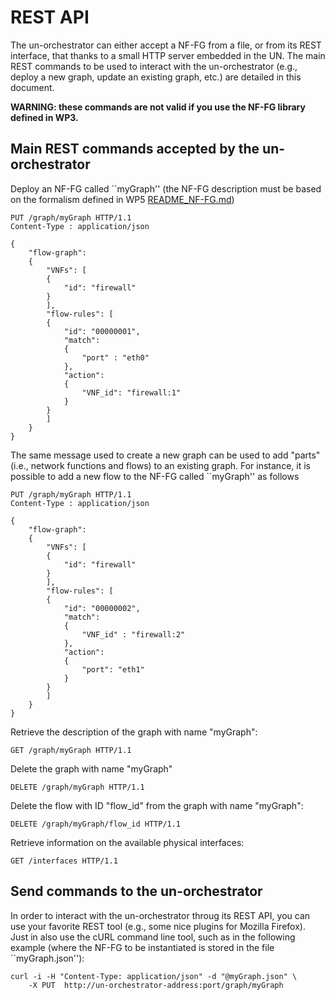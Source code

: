 # REST API

The un-orchestrator can either accept a NF-FG from a file, or from its REST interface,
that thanks to a small HTTP server embedded in the UN. The main REST commands to be used
to interact with the un-orchestrator (e.g., deploy a new graph, update an existing graph,
etc.) are detailed in this document.

**WARNING: these commands are not valid if you use the NF-FG library defined in
WP3.**

## Main REST commands accepted by the un-orchestrator

Deploy an NF-FG called ``myGraph'' (the NF-FG description must be based on the
formalism defined in WP5 [README_NF-FG.md](README_NF-FG.md))

    PUT /graph/myGraph HTTP/1.1
    Content-Type : application/json

    {
        "flow-graph":
        {
            "VNFs": [
		    {
				"id": "firewall"
			}
		    ],
		    "flow-rules": [
		    {
			    "id": "00000001",
    			"match":
				{
					"port" : "eth0"
				},
				"action":
				{
					"VNF_id": "firewall:1"
				}
			}
		    ]
    	}
    }

The same message used to create a new graph can be used to add "parts" (i.e.,
network functions and flows) to an existing graph. For instance, it is possible
to add a new flow to the NF-FG called ``myGraph'' as follows

    PUT /graph/myGraph HTTP/1.1
    Content-Type : application/json

    {
        "flow-graph":
        {
            "VNFs": [
		    {
				"id": "firewall"
			}
		    ],
		    "flow-rules": [
			{
				"id": "00000002",
				"match":
				{
					"VNF_id" : "firewall:2"
				},
				"action":
				{
					"port": "eth1"
				}
			}
		    ]
    	}
    }

Retrieve the description of the graph with name "myGraph":

	GET /graph/myGraph HTTP/1.1

Delete the graph with name "myGraph"

	DELETE /graph/myGraph HTTP/1.1

Delete the flow with ID "flow_id" from the graph with name "myGraph":

	DELETE /graph/myGraph/flow_id HTTP/1.1

Retrieve information on the available physical interfaces:

	GET /interfaces HTTP/1.1

## Send commands to the un-orchestrator

In order to interact with the un-orchestrator throug its REST API, you can use
your favorite REST tool (e.g., some nice plugins for Mozilla Firefox). Just in
also use the cURL command line tool, such as in the following example (where the
NF-FG to be instantiated is stored in the file ``myGraph.json''):

	curl -i -H "Content-Type: application/json" -d "@myGraph.json" \
		-X PUT  http://un-orchestrator-address:port/graph/myGraph
		

